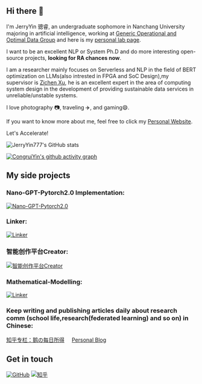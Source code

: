 ## Hi there 👋

  I'm JerryYin 骢睿, an undergraduate sophomore in Nanchang University majoring in artificial intelligence, working at [Generic Operational and Optimal Data Group](https://good.ncu.edu.cn/index.html) and here is my [personal lab page](https://good.ncu.edu.cn/~YinCR/).
  
  I want to be an excellent NLP or System Ph.D and do more interesting open-source projects, **looking for RA chances now**.
  
  I am a researcher mainly focuses on Serverless and NLP in the field of BERT optimization on LLMs(also intrested in FPGA and SoC Design),my supervisor is [Zichen Xu](https://good.ncu.edu.cn/Pages/Professor.html), he is an excellent expert in the area of computing system design in the development of providing sustainable data services in unreliable/unstable systems.
  

I love photography 📷, traveling ✈️, and gaming😄.  

If you want to know more about me, feel free to click my [Personal Website](https://www.creallatie.icu/).

Let's Accelerate!

![JerryYin777's GitHub stats](https://github-readme-stats.vercel.app/api?username=JerryYin777&show_icons=true&theme=dracula)

[![CongruiYin's github activity graph](https://github-readme-activity-graph.cyclic.app/graph?username=JerryYin777&theme=dracula)](https://github.com/ashutosh00710/github-readme-activity-graph)

## My side projects



### Nano-GPT-Pytorch2.0 Implementation:

[![Nano-GPT-Pytorch2.0](https://github-readme-stats.vercel.app/api/pin?username=JerryYin777&repo=NanoGPT-Pytorch2.0-Implementation&theme=radical)](https://github.com/JerryYin777/NanoGPT-Pytorch2.0-Implementation)

### Linker:

[![Linker](https://github-readme-stats.vercel.app/api/pin?username=JerryYin777&repo=Linker&theme=radical)](https://github.com/JerryYin777/Linker)

### 智能创作平台Creator:

[![智能创作平台Creator](https://github-readme-stats.vercel.app/api/pin?username=JerryYin777&repo=SoftwareCup_A9_2022&theme=radical)](https://github.com/JerryYin777/SoftwareCup_A9_2022)


### Mathematical-Modelling:

[![Linker](https://github-readme-stats.vercel.app/api/pin?username=JerryYin777&repo=Mathematical-Modelling&theme=radical)](https://github.com/JerryYin777/Mathematical-Modelling)

### Keep writing and publishing articles daily about research comm (school life,research(federated learning) and so on) in Chinese:

[知乎专栏：鹅の每日所得](https://www.zhihu.com/column/c_1531067260675940352)       &nbsp;&nbsp;&nbsp;            [Personal Blog](www.creallatie.icu/)


## Get in touch

[![GitHub](https://img.shields.io/badge/GitHub-grey?logo=github)](https://github.com/JerryYin777)
[![知乎](https://img.shields.io/badge/知乎-white?logo=zhihu)](https://www.zhihu.com/people/ycr222)


